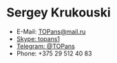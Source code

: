 # Sergey Krukouski

* E-Mail: <TOPans@mail.ru>
* [Skype: topans1](skype:topans1)
* [Telegram: @TOPans](https://t.me/TOPansv)
* Phone: +375 29 512 40 83

